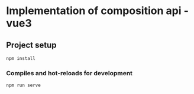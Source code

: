 # Implementation of composition api - vue3

## Project setup
```
npm install
```

### Compiles and hot-reloads for development
```
npm run serve
```
